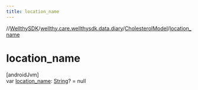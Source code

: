```yaml
---
title: location_name
---
```

//[WellthySDK](../../../index.html)/[wellthy.care.wellthysdk.data.diary](../index.html)/[CholesterolModel](index.html)/[location_name](location_name.html)



# location_name



[androidJvm]\
var [location_name](location_name.html): [String](https://kotlinlang.org/api/latest/jvm/stdlib/kotlin/-string/index.html)? = null




